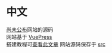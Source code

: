# 中文
[尚未公布](example.com)网站的源码  
网站基于 [VuePress](https://v2.vuepress.vuejs.org/)   
搭建教程可[查看此文章](https://zhuanlan.zhihu.com/p/421470140)
网站源码保存于 [src](https://github.com/DC1024/RSS-hosted-services-website/tree/main/src)
